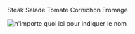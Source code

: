 
Steak 
Salade 
Tomate 
Cornichon 
Fromage

![n'importe quoi ici pour indiquer le nom](https://fatsecretfrance.fr/wp-content/uploads/2020/11/Burger-ve%CC%81ge%CC%81tarien-maison.png)



